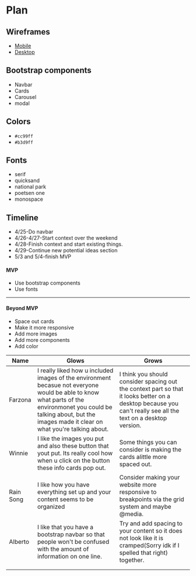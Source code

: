 # Plan

## Wireframes
* [Mobile](https://wireframe.cc/BcqdGw)
* [Desktop](https://wireframe.cc/d3JJPu)

## Bootstrap components
* Navbar
* Cards
* Carousel
* modal
## Colors
* `#cc99ff`
* `#b3d9ff`

## Fonts
* serif
* quicksand
* national park
* poetsen one
* monospace

## Timeline
* 4/25-Do navbar
* 4/26-4/27-Start context over the weekend
* 4/28-Finish context and start existing things.
* 4/29-Continue new potential ideas section
* 5/3 and 5/4-finish MVP

#### MVP

* Use bootstrap components
* Use fonts

---

#### Beyond MVP
* Space out cards
* Make it more responsive
* Add more images
* Add more components
* Add color










| Name | Glows | Grows |
| -------- | ------- | ------- |
| Farzona  |I really liked how u included images of the environment becasue not everyone would be able to know what parts of the environmonet you could be talking about, but the images made it clear on what you're talking about.   | I think you should consider spacing out the context part so that it looks better on a desktop because you can't really see all the text on a desktop version.
|Winnie  |I like the images you put and also these button that yout put. Its really cool how when u click on the button these info cards pop out.   |Some things you can consider is making the cards alittle more spaced out.
| Rain Song  | I like how you have everything set up and your content seems to be organized | Consider making your website more responsive to breakpoints via the grid system and maybe @media.
| Alberto | I like that you have a bootstrap navbar so that people won't be confused with the amount of information on one line.  | Try and add spacing to your content so it does not look like it is cramped(Sorry idk if I spelled that right) together.
|   |   |
|   |   |


